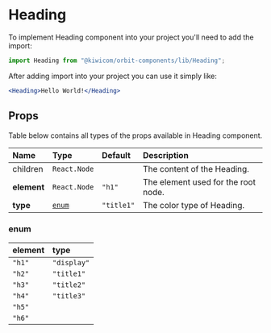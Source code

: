 # Heading
To implement Heading component into your project you'll need to add the import:
```jsx
import Heading from "@kiwicom/orbit-components/lib/Heading";
```
After adding import into your project you can use it simply like:
```jsx
<Heading>Hello World!</Heading>
```
## Props
Table below contains all types of the props available in Heading component.

| Name          | Type                  | Default    | Description                      |
| :------------ | :---------------------| :--------- | :------------------------------- |
| children      | `React.Node`          |            | The content of the Heading.
| **element**   | `React.Node`          | `"h1"`     | The element used for the root node.
| **type**      | [`enum`](#enum)       | `"title1"` | The color type of Heading.

### enum

| element | type        |
| :------ | :---------- |
| `"h1"`  | `"display"` |
| `"h2"`  | `"title1"`  |
| `"h3"`  | `"title2"`  |
| `"h4"`  | `"title3"`  |
| `"h5"`  |             |
| `"h6"`  |             |
